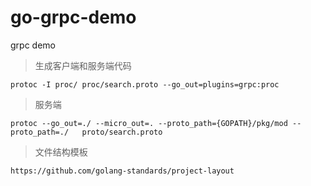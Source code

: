 # go-grpc-demo
grpc demo

> 生成客户端和服务端代码
```
protoc -I proc/ proc/search.proto --go_out=plugins=grpc:proc
```

> 服务端
```
protoc --go_out=./ --micro_out=. --proto_path={GOPATH}/pkg/mod --proto_path=./   proto/search.proto
```

> 文件结构模板
```
https://github.com/golang-standards/project-layout
```